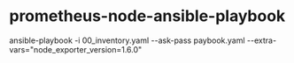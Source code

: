# prometheus-node-ansible-playbook
ansible-playbook -i 00_inventory.yaml --ask-pass paybook.yaml --extra-vars="node_exporter_version=1.6.0"